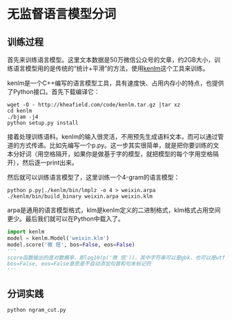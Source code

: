 # 无监督语言模型分词

## 训练过程

首先来训练语言模型。这里文本数据是50万微信公众号的文章，约2GB大小，训练语言模型用的是传统的“统计+平滑”的方法，使用[kenlm](https://github.com/kpu/kenlm)这个工具来训练。

kenlm是一个C++编写的语言模型工具，具有速度快、占用内存小的特点，也提供了Python接口。首先下载编译它：

```shell
wget -O - http://kheafield.com/code/kenlm.tar.gz |tar xz 
cd kenlm
./bjam -j4
python setup.py install
```

接着处理训练语料。kenlm的输入很灵活，不用预先生成语料文本，而可以通过管道的方式传递。比如先编写一个p.py。这一步其实很简单，就是把你要训练的文本分好词（用空格隔开，如果你是做基于字的模型，就把模型的每个字用空格隔开），然后逐一print出来。

然后就可以训练语言模型了，这里训练一个4-gram的语言模型：

```shell
python p.py|./kenlm/bin/lmplz -o 4 > weixin.arpa
./kenlm/bin/build_binary weixin.arpa weixin.klm
```

arpa是通用的语言模型格式，klm是kenlm定义的二进制格式，klm格式占用空间更少。最后我们就可以在Python中载入了。

```python
import kenlm
model = kenlm.Model('weixin.klm')
model.score('微 信', bos=False, eos=False)
'''
score函数输出的是对数概率，即log10(p('微 信'))，其中字符串可以是gbk，也可以是utf-8
bos=False, eos=False意思是不自动添加句首和句末标记符
'''
```

## 分词实践

```shell
python ngram_cut.py
```



